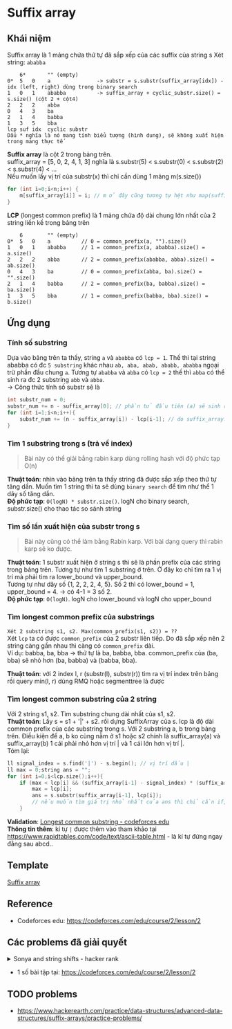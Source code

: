 # Suffix array

## Khái niệm
Suffix array là 1 mảng chứa thứ tự đã sắp xếp của các suffix của string s
Xét string: `ababba`
```
    6*       "" (empty)
0*  5   0    a               -> substr = s.substr(suffix_array[idx]) - idx (left, right) dùng trong binary search
1   0   1    ababba          -> suffix_array + cyclic_substr.size() = s.size() (cột 2 + cột4)
2   2   2    abba
0   4   3    ba
2   1   4    babba
1   3   5    bba
lcp suf idx  cyclic substr
Dấu * nghĩa là nó mang tính biểu tượng (hình dung), sẽ không xuất hiện trong mảng thực tế
```
**Suffix array** là cột 2 trong bảng trên.   
suffix_array = [5, 0, 2, 4, 1, 3] nghĩa là s.substr(5) < s.substr(0) < s.substr(2) < s.substr(4) < ...  
Nếu muốn lấy vị trí của substr(x) thì chỉ cần dùng 1 mảng m(s.size())
```c++
for (int i=0;i<n;i++) {
    m[suffix_array[i]] = i; // m ở đây cũng tương tự hệt như map(suffix_array -> index)
}
```
**LCP** (longest common prefix) là 1 mảng chứa độ dài chung lớn nhất của 2 string liền kề trong bảng trên  
```
    6        "" (empty)
0*  5   0    a          // 0 = common_prefix(a, "").size()
1   0   1    ababba     // 1 = common_prefix(a, ababba).size() = a.size()
2   2   2    abba       // 2 = common_prefix(ababba, abba).size() = ab.size()
0   4   3    ba         // 0 = common_prefix(abba, ba).size() = "".size()
2   1   4    babba      // 2 = common_prefix(ba, babba).size() = ba.size()
1   3   5    bba        // 1 = common_prefix(babba, bba).size() = b.size()
```
## Ứng dụng

### Tính số substring
Dựa vào bảng trên ta thấy, string `a` và `ababba` có `lcp = 1`. Thế thì tại string ababba có đc `5 substring` khác nhau `ab, aba, abab, ababb, ababba` ngoại trừ phần đầu chung `a`. Tương tự `ababba` và `abba` có `lcp = 2` thế thì `abba` có thể sinh ra đc 2 substring `abb` và `abba`.  
-> Công thức tính số substr sẽ là 
```c++
int substr_num = 0;
substr_num += n - suffix_array[0]; // phần tử đầu tiên (a) sẽ sinh ra a.size() substring
for (int i=1;i<n;i++){
    substr_num += (n - suffix_array[i]) - lcp[i-1]; // do suffix_array.size() = n nhưng lcp chỉ có n-1 phần tử
}
```

### Tìm 1 substring trong s (trả về index)
> Bài này có thể giải bằng rabin karp dùng rolling hash với độ phức tạp O(n)

**Thuật toán**: nhìn vào bảng trên ta thấy string đã được sắp xếp theo thứ tự tăng dần. Muốn tìm 1 string thì ta sẽ dùng `binary search` để tìm như thể 1 dãy số tăng dần.  
**Độ phức tạp**: `O(logN) * substr.size()`. logN cho binary search, substr.size() cho thao tác so sánh string

### Tìm số lần xuất hiện của substr trong s
> Bài này cũng có thể làm bằng Rabin karp. Với bài dạng query thì rabin karp sẽ ko được. 

**Thuật toán**: 1 substr xuất hiện ở string s thì sẽ là phần prefix của các string trong bảng trên. Tương tự như tìm 1 substring ở trên. Ở đây ko chỉ tìm ra 1 vị trí mà phải tìm ra lower_bound và upper_bound.  
Tương tự như dãy số {1, 2, 2, 2, 4, 5}. Số 2 thì có lower_bound = 1, upper_bound = 4. -> có 4-1 = 3 số 2.  
**Độ phức tạp**: `O(logN)`. logN cho lower_bound và logN cho upper_bound

### Tìm longest common prefix của substrings
`Xét 2 substring s1, s2. Max(common_prefix(s1, s2)) = ??`  
Xét `lcp` ta có được `common_prefix` của 2 substr liên tiếp. Do đã sắp xếp nên 2 string càng gần nhau thì càng có `common_prefix` dài.  
Ví dụ: babba, ba, bba -> thứ tự là ba, babba, bba. common_prefix của (ba, bba) sẽ nhỏ hơn (ba, babba) và (babba, bba).

**Thuật toán**: với 2 index l, r (substr(l), substr(r)) tìm ra vị trí index trên bảng rồi query min(l, r) dùng RMQ hoặc segmenttree là được

### Tìm longest common substring của 2 string
Với 2 string s1, s2. Tìm substring chung dài nhất của s1, s2.  
**Thuật toán**: Lấy s = s1 + '|' + s2. rồi dựng SuffixArray của s. lcp là độ dài common prefix của các substring trong s. Với 2 substring a, b trong bảng trên. Điều kiện để a, b ko cùng nằm ở s1 hoặc s2 chính là suffix_array(a) và suffix_array(b) 1 cái phải nhỏ hơn vị trí | và 1 cái lớn hơn vị trí |.   
Tóm lại:
```c++
ll signal_index = s.find('|') - s.begin(); // vị trí dấu |
ll max = 0;string ans = "";
for (int i=0;i<lcp.size();i++){
    if (max < lcp[i] && (suffix_array[i-1] - signal_index) * (suffix_array[i] - signal_index) <0){ // a*b<0 là điều kiện để 2 cái trái dấu
        max = lcp[i];
        ans = s.substr(suffix_array[i-1], lcp[i]);
        // nếu muốn tìm giá trị nhỏ nhất của ans thì chỉ cần if, else >=
    }
```
**Validation**: [Longest common substring - codeforces edu](https://codeforces.com/edu/course/2/lesson/2/5/practice/contest/269656/submission/167728749)  
**Thông tin thêm**: kí tự `|` được thêm vào tham khảo tại https://www.rapidtables.com/code/text/ascii-table.html - là kí tự đứng ngay đằng sau abcd.. 
## Template
[Suffix array](https://github.com/conlacda/noteforprofessionals/blob/master/language/C%2B%2B/snippet/string-suffix-array.sublime-snippet)

## Reference
* Codeforces edu: https://codeforces.com/edu/course/2/lesson/2


## Các problems đã giải quyết
<details>
  <summary>Sonya and string shifts - hacker rank</summary>
  
```c++
// https://www.hackerearth.com/practice/data-structures/advanced-data-structures/suffix-arrays/practice-problems/algorithm/sonya-and-string-shifts-code-monk-triesuffix-structures/
#include<bits/stdc++.h>

typedef long long ll;
const ll mod = 1e9 + 7;
#define ld long double

using namespace std;

// Copy from nealwu's template - http://www.open-std.org/jtc1/sc22/wg21/docs/papers/2016/p0200r0.html
template<class Fun> class y_combinator_result { Fun fun_; public:template<class T> explicit y_combinator_result(T &&fun): fun_(std::forward<T>(fun)) {} template<class ...Args> decltype(auto) operator()(Args &&...args) { return fun_(std::ref(*this), std::forward<Args>(args)...); }}; template<class Fun> decltype(auto) y_combinator(Fun &&fun) { return y_combinator_result<std::decay_t<Fun>>(std::forward<Fun>(fun)); }

#ifdef DEBUG
#include "debug.cpp"
#else
#define dbg(...)
#endif

// Copy from: https://cp-algorithms.com/string/suffix-array.html
struct SuffixArray{
    string s; int n;
    vector<int> suffix_array, lcp;
    SuffixArray(string s){
        this->s = s; n = s.size();
        suffix_array = cal_suffix_array(s + '$');
        lcp = cal_lcp();
    }
    vector<int> cal_suffix_array(string s){
        int n = s.size();
        const int alphabet = 256;

        vector<int> p(n), c(n), cnt(max(alphabet, n), 0);
        for (int i = 0; i < n; i++)
            cnt[s[i]]++;
        for (int i = 1; i < alphabet; i++)
            cnt[i] += cnt[i-1];
        for (int i = 0; i < n; i++)
            p[--cnt[s[i]]] = i;
        c[p[0]] = 0;
        int classes = 1;
        for (int i = 1; i < n; i++) {
            if (s[p[i]] != s[p[i-1]])
                classes++;
            c[p[i]] = classes - 1;
        }
        vector<int> pn(n), cn(n);
        for (int h = 0; (1 << h) < n; ++h) {
            for (int i = 0; i < n; i++) {
                pn[i] = p[i] - (1 << h);
                if (pn[i] < 0)
                    pn[i] += n;
            }
            fill(cnt.begin(), cnt.begin() + classes, 0);
            for (int i = 0; i < n; i++)
                cnt[c[pn[i]]]++;
            for (int i = 1; i < classes; i++)
                cnt[i] += cnt[i-1];
            for (int i = n-1; i >= 0; i--)
                p[--cnt[c[pn[i]]]] = pn[i];
            cn[p[0]] = 0;
            classes = 1;
            for (int i = 1; i < n; i++) {
                pair<int, int> cur = {c[p[i]], c[(p[i] + (1 << h)) % n]};
                pair<int, int> prev = {c[p[i-1]], c[(p[i-1] + (1 << h)) % n]};
                if (cur != prev) classes++;
                cn[p[i]] = classes - 1;
            }
            c.swap(cn);
        }
        p.erase(p.begin());
        return p;
    }
    vector<int> cal_lcp(){
        vector<int> rank(n, 0);
        for (int i = 0; i < n; i++)
            rank[suffix_array[i]] = i;

        int k = 0;
        vector<int> lcp(n-1, 0);
        for (int i = 0; i < n; i++) {
            if (rank[i] == n - 1) {
                k = 0;
                continue;
            }
            int j = suffix_array[rank[i] + 1];
            while (i + k < n && j + k < n && s[i+k] == s[j+k])
                k++;
            lcp[rank[i]] = k;
            if (k)
                k--;
        }
        return lcp; 
    }
    // Tính tổng số substr có trong s - https://cses.fi/problemset/result/4386205/ - https://codeforces.com/edu/course/2/lesson/2/5/practice/contest/269656/submission/167497445
    ll number_of_substr(){
        ll ans = n - suffix_array[0];
        for (int i=1;i<n;i++){
            ans += (n - suffix_array[i]) - lcp[i-1];
        }
        return ans;
    }
    // check if string s contains sub? - đưa ra vị trí của sub trong s (index) - https://codeforces.com/edu/course/2/lesson/2/3/practice/contest/269118/submission/167503987
    ll find_substr(string sub){
        ll left = 0, right = n-1;
        // suffix_array được sắp xếp nên muốn tìm 1 sub thì chỉ cần binary search.
        while (left < right) {
            ll mid = (left + right) /2;
            string _s = s.substr(suffix_array[mid], sub.size());
            if (_s < sub) left = mid+1;
            else right = mid;
        }
        if (s.substr(suffix_array[right], sub.size()) == sub){
            dbg(right);
            return suffix_array[right]; 
        }
        return -1;
    }
    // đếm xem substring xuất hiện trong string bao nhiêu lần. Trong prefix đã sắp xếp tìm phần tử nhỏ nhất và lớn nhất bằng sub - https://codeforces.com/edu/course/2/lesson/2/3/practice/contest/269118/submission/167527106
    ll occurrence(string sub){
        ll lower_bound, upper_bound;
        ll left = 0, right = n-1;
        // Get lower_bound of substring on subfix_array strings - tìm lower_bound, upper_bound https://www.geeksforgeeks.org/implementing-upper_bound-and-lower_bound-in-c/
        while (left < right) {
            ll mid = left + (right - left) /2;
            string _s = s.substr(suffix_array[mid], sub.size());
            if (sub <= _s) right = mid;
            else left = mid + 1;
        }
        if (left < n && s.substr(suffix_array[left], sub.size()) < sub) left++;
        lower_bound = left;
        // Get upper_bound
        left = 0, right = n-1;
        while (left < right){
            ll mid = left + (right - left) /2;
            if (sub >= s.substr(suffix_array[mid], sub.size())){
                left = mid+1;
            } else right = mid;
        }
        if (left < n && s.substr(suffix_array[left], sub.size()) <= sub) left++;
        upper_bound = left;
        return upper_bound - lower_bound;
    }
    void longest_common_prefix_of_substrs(ll a, ll b){ // s1 = s.substr(a); s2 = s.substr(b);
        // TODO - dùng segment tree hoặc RMQ để query trên lcp.
    }
};
/*
SuffixArray suf(s);
cout << suf.suffix_array;
cout << suf.lcp;
cout << suf.number_of_substr();
cout << suf.find_substr("abc"); // index of substring in s
cout << suf.occurrence("abc"); // how many times "abc" appears in s
    6*       "" (empty)
0*  5   0    a               -> substr = s.substr(suffix_array[idx]) - idx (left, right) dùng trong binary search
1   0   1    ababba          -> suffix_array + cyclic_substr.size() = s.size() (cột 2 + cột4)
2   2   2    abba
0   4   3    ba
2   1   4    babba
1   3   5    bba
lcp suf idx  cyclic substr
Dấu * nghĩa là nó mang tính biểu tượng (hình dung), sẽ không xuất hiện trong mảng thực tế
*/
int main(){
    ios::sync_with_stdio(0);
    cin.tie(0);
    #ifdef DEBUG
        freopen("inp.txt", "r", stdin);
        freopen("out.txt", "w", stdout);
    #endif
    int n;
    cin >> n;
    string s; cin >> s;
    int t;
    cin >> t;
    SuffixArray suf(s);
    dbg(suf.suffix_array);
    vector<int> m(s.size());
    for (int i=0;i<suf.suffix_array.size();i++){
        m[suf.suffix_array[i]] = i;
    }
    dbg(m);
    vector<int> ans(s.size());
    int _min = m[0], ind = 0;
    ans[0] = 0;
    for (int i=1;i<s.size();i++){
        if (m[i] < _min) {
            _min = m[i];
            ind = i;
        }
        ans[i] = ind;
    }
    dbg(ans);
    for (int i=0;i<t;i++) {
        int q; cin >> q;
        cout << ans[q] <<'\n';
    }
    cerr << "Time : " << (double)clock() / (double)CLOCKS_PER_SEC << "s\n";
}

```
</details>

* 1 số bài tập tại: https://codeforces.com/edu/course/2/lesson/2
## TODO problems
* https://www.hackerearth.com/practice/data-structures/advanced-data-structures/suffix-arrays/practice-problems/
